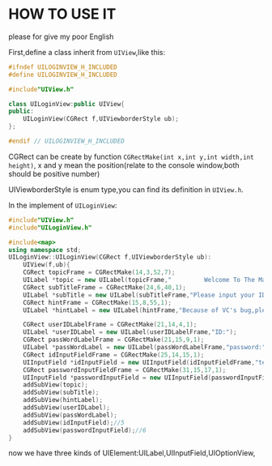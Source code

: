 # HOW TO USE IT
   
please for give my poor English   
   
   
First,define a class inherit from `UIView`,like this:
```cpp
#ifndef UILOGINVIEW_H_INCLUDED
#define UILOGINVIEW_H_INCLUDED

#include"UIView.h"

class UILoginView:public UIView{
public:
    UILoginView(CGRect f,UIViewborderStyle ub);
};

#endif // UILOGINVIEW_H_INCLUDED
```
CGRect can be create by function `CGRectMake(int x,int y,int width,int height)`,
x and y mean the position(relate to the console window,both should be positive number)

UIViewborderStyle is enum type,you can find its definition in `UIView.h`.

In the implement of `UILoginView`:
```cpp
#include"UIView.h"
#include"UILoginView.h"

#include<map>
using namespace std;
UILoginView::UILoginView(CGRect f,UIViewborderStyle ub):
    UIView(f,ub){
    CGRect topicFrame = CGRectMake(14,3,52,7);
    UILabel *topic = new UILabel(topicFrame,"         Welcome To The Management System",EqualSignBorder);
    CGRect subTitleFrame = CGRectMake(24,6,40,1);
    UILabel *subTitle = new UILabel(subTitleFrame,"Please input your ID and Password");
	CGRect hintFrame = CGRectMake(15,8,55,1);
	UILabel *hintLabel = new UILabel(hintFrame,"Because of VC's bug,please press the [Enter] twice");

	CGRect userIDLabelFrame = CGRectMake(21,14,4,1);
    UILabel *userIDLabel = new UILabel(userIDLabelFrame,"ID:");
    CGRect passWordLabelFrame = CGRectMake(21,15,9,1);
    UILabel *passWordLabel = new UILabel(passWordLabelFrame,"password:");
    CGRect idInputFieldFrame = CGRectMake(25,14,15,1);
    UIInputField *idInputField = new UIInputField(idInputFieldFrame,"text",Text);
    CGRect passwordInputFieldFrame = CGRectMake(31,15,17,1);
    UIInputField *passwordInputField = new UIInputField(passwordInputFieldFrame,"password",Password);
    addSubView(topic);
    addSubView(subTitle);
	addSubView(hintLabel);
    addSubView(userIDLabel);
    addSubView(passWordLabel);
    addSubView(idInputField);//5
    addSubView(passwordInputField);//6
}
```

now we have three kinds of UIElement:UILabel,UIInputField,UIOptionView,

